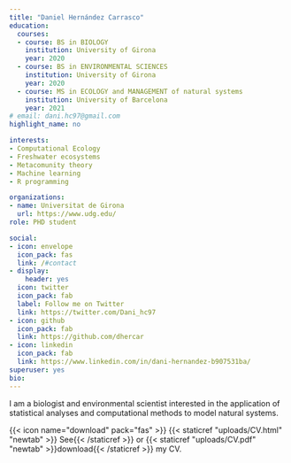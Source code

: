 ```yaml
---
title: "Daniel Hernández Carrasco"
education:
  courses:
  - course: BS in BIOLOGY
    institution: University of Girona
    year: 2020
  - course: BS in ENVIRONMENTAL SCIENCES
    institution: University of Girona
    year: 2020
  - course: MS in ECOLOGY and MANAGEMENT of natural systems
    institution: University of Barcelona
    year: 2021
# email: dani.hc97@gmail.com
highlight_name: no

interests:
- Computational Ecology
- Freshwater ecosystems
- Metacomunity theory
- Machine learning
- R programming

organizations:
- name: Universitat de Girona
  url: https://www.udg.edu/
role: PHD student

social:
- icon: envelope
  icon_pack: fas
  link: /#contact
- display:
    header: yes
  icon: twitter
  icon_pack: fab
  label: Follow me on Twitter
  link: https://twitter.com/Dani_hc97
- icon: github
  icon_pack: fab
  link: https://github.com/dhercar
- icon: linkedin
  icon_pack: fab
  link: https://www.linkedin.com/in/dani-hernandez-b907531ba/
superuser: yes
bio:
---
```

 I am a biologist and environmental scientist interested in the application of statistical analyses and computational methods to model natural systems. 
 
{{< icon name="download" pack="fas" >}} {{< staticref "uploads/CV.html" "newtab" >}} See{{< /staticref >}} or {{< staticref "uploads/CV.pdf" "newtab" >}}download{{< /staticref >}} my CV.

